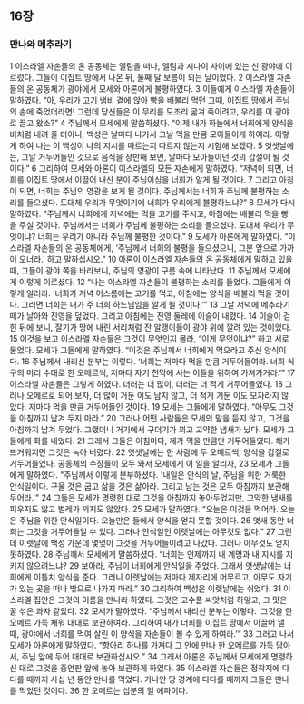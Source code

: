 ## 16장
### 만나와 메추라기
1 이스라엘 자손들의 온 공동체는 엘림을 떠나, 엘림과 시나이 사이에 있는 신 광야에 이르렀다. 그들이 이집트 땅에서 나온 뒤, 둘째 달 보름이 되는 날이었다.
2 이스라엘 자손들의 온 공동체가 광야에서 모세와 아론에게 불평하였다.
3 이들에게 이스라엘 자손들이 말하였다. “아, 우리가 고기 냄비 곁에 앉아 빵을 배불리 먹던 그때, 이집트 땅에서 주님의 손에 죽었더라면! 그런데 당신들은 이 무리를 모조리 굶겨 죽이려고, 우리를 이 광야로 끌고 왔소?”
4 주님께서 모세에게 말씀하셨다. “이제 내가 하늘에서 너희에게 양식을 비처럼 내려 줄 터이니, 백성은 날마다 나가서 그날 먹을 만큼 모아들이게 하여라. 이렇게 하여 나는 이 백성이 나의 지시를 따르는지 따르지 않는지 시험해 보겠다.
5 엿샛날에는, 그날 거두어들인 것으로 음식을 장만해 보면, 날마다 모아들이던 것의 갑절이 될 것이다.”
6 그리하여 모세와 아론이 이스라엘의 모든 자손에게 말하였다. “저녁이 되면, 너희를 이집트 땅에서 이끌어 내신 분이 주님이심을 너희가 알게 될 것이다.
7 그리고 아침이 되면, 너희는 주님의 영광을 보게 될 것이다. 주님께서는 너희가 주님께 불평하는 소리를 들으셨다. 도대체 우리가 무엇이기에 너희가 우리에게 불평하느냐?”
8 모세가 다시 말하였다. “주님께서 너희에게 저녁에는 먹을 고기를 주시고, 아침에는 배불리 먹을 빵을 주실 것이다. 주님께서는 너희가 주님께 불평하는 소리를 들으셨다. 도대체 우리가 무엇이냐? 너희는 우리가 아니라 주님께 불평한 것이다.”
9 모세가 아론에게 말하였다. “이스라엘 자손들의 온 공동체에게, ‘주님께서 너희의 불평을 들으셨으니, 그분 앞으로 가까이 오너라.’ 하고 말하십시오.”
10 아론이 이스라엘 자손들의 온 공동체에게 말하고 있을 때, 그들이 광야 쪽을 바라보니, 주님의 영광이 구름 속에 나타났다.
11 주님께서 모세에게 이렇게 이르셨다.
12 “나는 이스라엘 자손들이 불평하는 소리를 들었다. 그들에게 이렇게 일러라. ‘너희가 저녁 어스름에는 고기를 먹고, 아침에는 양식을 배불리 먹을 것이다. 그러면 너희는 내가 주 너희 하느님임을 알게 될 것이다.’”
13 그날 저녁에 메추라기 떼가 날아와 진영을 덮었다. 그리고 아침에는 진영 둘레에 이슬이 내렸다.
14 이슬이 걷힌 뒤에 보니, 잘기가 땅에 내린 서리처럼 잔 알갱이들이 광야 위에 깔려 있는 것이었다.
15 이것을 보고 이스라엘 자손들은 그것이 무엇인지 몰라, “이게 무엇이냐?” 하고 서로 물었다. 모세가 그들에게 말하였다. “이것은 주님께서 너희에게 먹으라고 주신 양식이다.
16 주님께서 내리신 분부는 이렇다. ‘너희는 저마다 먹을 만큼 거두어들여라. 너희 식구의 머리 수대로 한 오메르씩, 저마다 자기 천막에 사는 이들을 위하여 가져가거라.’”
17 이스라엘 자손들은 그렇게 하였다. 더러는 더 많이, 더러는 더 적게 거두어들였다.
18 그러나 오메르로 되어 보자, 더 많이 거둔 이도 남지 않고, 더 적게 거둔 이도 모자라지 않았다. 저마다 먹을 만큼 거두어들인 것이다.
19 모세는 그들에게 말하였다. “아무도 그것을 아침까지 남겨 두지 마라.”
20 그러나 어떤 사람들은 모세의 말을 듣지 않고, 그것을 아침까지 남겨 두었다. 그랬더니 거기에서 구더기가 꾀고 고약한 냄새가 났다. 모세가 그들에게 화를 내었다.
21 그래서 그들은 아침마다, 제가 먹을 만큼만 거두어들였다. 해가 뜨거워지면 그것은 녹아 버렸다.
22 엿샛날에는 한 사람에 두 오메르씩, 양식을 갑절로 거두어들였다. 공동체의 수장들이 모두 와서 모세에게 이 일을 알리자,
23 모세가 그들에게 말하였다. "주님께서 이렇게 분부하셨다. '내일은 안식의 날, 주님을 위한 거룩한 안식일이다. 구울 것은 굽고 삶을 것은 삶아라. 그리고 남는 것은 모두 아침까지 보관해 두어라.'"
24 그들은 모세가 명령한 대로 그것을 아침까지 놓아두었지만, 고약한 냄새를 피우지도 않고 벌레가 꾀지도 않았다.
25 모세가 말하였다. “오늘은 이것을 먹어라. 오늘은 주님을 위한 안식일이다. 오늘만은 들에서 양식을 얻지 못할 것이다.
26 엿새 동안 너희는 그것을 거두어들일 수 있다. 그러나 안식일인 이렛날에는 아무것도 없다.”
27 그런데 이렛날에 백성 가운데 몇몇이 그것을 거두어들이려고 나갔다. 그러나 아무것도 얻지 못하였다.
28 주님께서 모세에게 말씀하셨다. “너희는 언제까지 내 계명과 내 지시를 지키지 않으려느냐?
29 보아라, 주님이 너희에게 안식일을 주었다. 그래서 엿샛날에는 너희에게 이틀치 양식을 준다. 그러니 이렛날에는 저마다 제자리에 머무르고, 아무도 자기가 있는 곳을 떠나 밖으로 나가지 마라.”
30 그리하여 백성은 이렛날에는 쉬었다.
31 이스라엘 집안은 그것의 이름을 만나라 하였다. 그것은 고수풀 씨앗처럼 하얗고, 그 맛은 꿀 섞은 과자 같았다.
32 모세가 말하였다. “주님께서 내리신 분부는 이렇다. ‘그것을 한 오메르 가득 채워 대대로 보관하여라. 그리하여 내가 너희를 이집트 땅에서 이끌어 낼 때, 광야에서 너희를 먹여 살린 이 양식을 자손들이 볼 수 있게 하여라.’”
33 그러고 나서 모세가 아론에게 말하였다. “항아리 하나를 가져다 그 안에 만나 한 오메르를 가득 담아서, 주님 앞에 두어 대대로 보관하십시오.”
34 그래서 아론은 주님께서 모세에게 명령하신 대로 그것을 증언판 앞에 놓아 보관하게 하였다.
35 이스라엘 자손들은 정착지에 다다를 때까지 사십 년 동안 만나를 먹었다. 가나안 땅 경계에 다다를 때까지 그들은 만나를 먹었던 것이다.
36 한 오메르는 십분의 일 에파이다.
